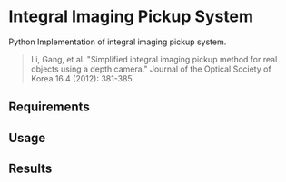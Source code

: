 # Integral Imaging Pickup System
Python Implementation of integral imaging pickup system.
> Li, Gang, et al. "Simplified integral imaging pickup method for real objects using a depth camera." Journal of the Optical Society of Korea 16.4 (2012): 381-385.


## Requirements

<!-- ## Pre-trained model
* [Trained by NYU RGB-D V2](https://drive.google.com/uc?export=download&id=1k8McRE2vOtrkHmG9ZU6Cd-IUDtr2Fbbv) (650 MB) -->

## Usage

    
## Results
<!-- <p align="center"><img src="https://user-images.githubusercontent.com/55485826/127944218-2c72c094-2bc6-4b15-8241-f7e36e25dbde.png"></p> -->